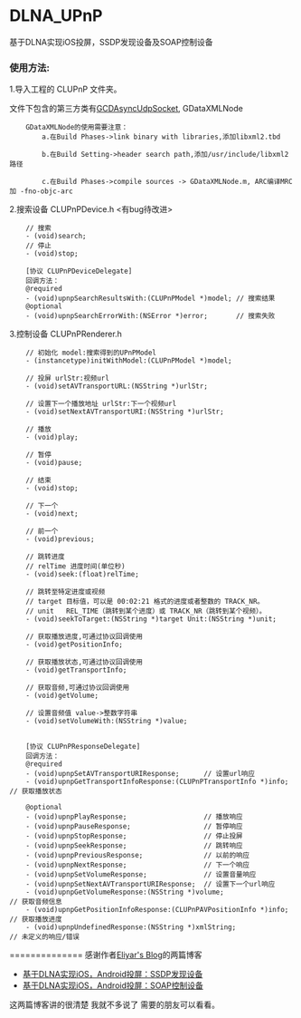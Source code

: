 # DLNA_UPnP
基于DLNA实现iOS投屏，SSDP发现设备及SOAP控制设备


### 使用方法:
1.导入工程的 CLUPnP 文件夹。

文件下包含的第三方类有[GCDAsyncUdpSocket](https://github.com/robbiehanson/CocoaAsyncSocket), GDataXMLNode

        GDataXMLNode的使用需要注意：
            a.在Build Phases->link binary with libraries,添加libxml2.tbd
            
            b.在Build Setting->header search path,添加/usr/include/libxml2 路径
            
            c.在Build Phases->compile sources -> GDataXMLNode.m, ARC编译MRC加 -fno-objc-arc

2.搜索设备 CLUPnPDevice.h <有bug待改进> 
        
        // 搜索
        - (void)search;
        // 停止
        - (void)stop;
        
        [协议 CLUPnPDeviceDelegate]
        回调方法：
        @required
        - (void)upnpSearchResultsWith:(CLUPnPModel *)model; // 搜索结果
        @optional
        - (void)upnpSearchErrorWith:(NSError *)error;       // 搜索失败

3.控制设备 CLUPnPRenderer.h
        
        // 初始化 model:搜索得到的UPnPModel
        - (instancetype)initWithModel:(CLUPnPModel *)model;
        
        // 投屏 urlStr:视频url
        - (void)setAVTransportURL:(NSString *)urlStr;
        
        // 设置下一个播放地址 urlStr:下一个视频url
        - (void)setNextAVTransportURI:(NSString *)urlStr;
        
        // 播放
        - (void)play;
        
        // 暂停
        - (void)pause;
        
        // 结束
        - (void)stop;
        
        // 下一个
        - (void)next;
        
        // 前一个
        - (void)previous;
        
        // 跳转进度
        // relTime 进度时间(单位秒)
        - (void)seek:(float)relTime;
        
        // 跳转至特定进度或视频
        // target 目标值，可以是 00:02:21 格式的进度或者整数的 TRACK_NR。
        // unit   REL_TIME（跳转到某个进度）或 TRACK_NR（跳转到某个视频）。
        - (void)seekToTarget:(NSString *)target Unit:(NSString *)unit;
        
        // 获取播放进度,可通过协议回调使用
        - (void)getPositionInfo;
        
        // 获取播放状态,可通过协议回调使用
        - (void)getTransportInfo;
        
        // 获取音频,可通过协议回调使用
        - (void)getVolume;
        
        // 设置音频值 value->整数字符串
        - (void)setVolumeWith:(NSString *)value;

        
        [协议 CLUPnPResponseDelegate]
        回调方法：
        @required
        - (void)upnpSetAVTransportURIResponse;      // 设置url响应
        - (void)upnpGetTransportInfoResponse:(CLUPnPTransportInfo *)info;   // 获取播放状态
        
        @optional
        - (void)upnpPlayResponse;                   // 播放响应
        - (void)upnpPauseResponse;                  // 暂停响应
        - (void)upnpStopResponse;                   // 停止投屏
        - (void)upnpSeekResponse;                   // 跳转响应
        - (void)upnpPreviousResponse;               // 以前的响应
        - (void)upnpNextResponse;                   // 下一个响应
        - (void)upnpSetVolumeResponse;              // 设置音量响应
        - (void)upnpSetNextAVTransportURIResponse;  // 设置下一个url响应
        - (void)upnpGetVolumeResponse:(NSString *)volume;                   // 获取音频信息
        - (void)upnpGetPositionInfoResponse:(CLUPnPAVPositionInfo *)info;   // 获取播放进度
        - (void)upnpUndefinedResponse:(NSString *)xmlString;                // 未定义的响应/错误


==============
感谢作者[Eliyar's Blog](https://eliyar.biz)的两篇博客
* [基于DLNA实现iOS，Android投屏：SSDP发现设备](https://eliyar.biz/DLNA_with_iOS_Android_Part_1_Find_Device_Using_SSDP/)
* [基于DLNA实现iOS，Android投屏：SOAP控制设备](https://eliyar.biz/DLNA_with_iOS_Android_Part_2_Control_Using_SOAP/)

这两篇博客讲的很清楚 我就不多说了 需要的朋友可以看看。

